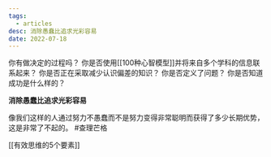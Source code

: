 ```yaml
---
tags:
  - articles
desc: 消除愚蠢比追求光彩容易
date: 2022-07-18
---
```


你有做决定的过程吗？
你是否使用[[100种心智模型]]并将来自多个学科的信息联系起来？
你是否正在采取减少认识偏差的知识？
你是否定义了问题？
你是否知道成功是什么样的？


**消除愚蠢比追求光彩容易**


像我们这样的人通过努力不愚蠢而不是努力变得非常聪明而获得了多少长期优势，这是非常了不起的。
#查理芒格


[[有效思维的5个要素]]